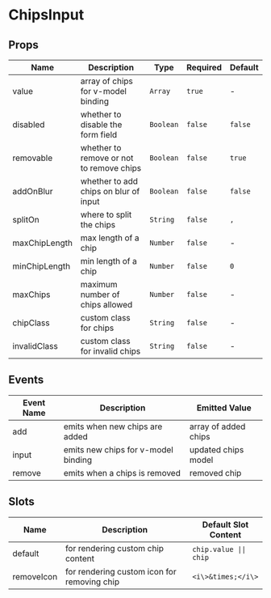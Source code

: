 # ChipsInput

## Props

<!-- @vuese:ChipsInput:props:start -->

| Name          | Description                              | Type      | Required | Default |
| ------------- | ---------------------------------------- | --------- | -------- | ------- |
| value         | array of chips for v-model binding       | `Array`   | `true`   | -       |
| disabled      | whether to disable the form field        | `Boolean` | `false`  | `false` |
| removable     | whether to remove or not to remove chips | `Boolean` | `false`  | `true`  |
| addOnBlur     | whether to add chips on blur of input    | `Boolean` | `false`  | `false` |
| splitOn       | where to split the chips                 | `String`  | `false`  | `,`     |
| maxChipLength | max length of a chip                     | `Number`  | `false`  | -       |
| minChipLength | min length of a chip                     | `Number`  | `false`  | `0`     |
| maxChips      | maximum number of chips allowed          | `Number`  | `false`  | -       |
| chipClass     | custom class for chips                   | `String`  | `false`  | -       |
| invalidClass  | custom class for invalid chips           | `String`  | `false`  | -       |

<!-- @vuese:ChipsInput:props:end -->

## Events

<!-- @vuese:ChipsInput:events:start -->

| Event Name | Description                         | Emitted Value        |
| ---------- | ----------------------------------- | -------------------- |
| add        | emits when new chips are added      | array of added chips |
| input      | emits new chips for v-model binding | updated chips model  |
| remove     | emits when a chips is removed       | removed chip         |

<!-- @vuese:ChipsInput:events:end -->

## Slots

<!-- @vuese:ChipsInput:slots:start -->

| Name       | Description                                 | Default Slot Content   |
| ---------- | ------------------------------------------- | ---------------------- |
| default    | for rendering custom chip content           | `chip.value \|\| chip` |
| removeIcon | for rendering custom icon for removing chip | `<i\>&times;</i\>`     |

<!-- @vuese:ChipsInput:slots:end -->
